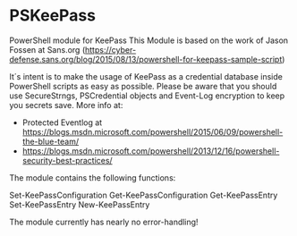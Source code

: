 # PSKeePass
PowerShell module for KeePass
This Module is based on the work of Jason Fossen at Sans.org (https://cyber-defense.sans.org/blog/2015/08/13/powershell-for-keepass-sample-script)

It´s intent is to make the usage of KeePass as a credential database inside PowerShell scripts as easy
as possible. Please be aware that you should use SecureStrngs, PSCredential objects and Event-Log encryption to keep you secrets save.
More info at:
- Protected Eventlog at https://blogs.msdn.microsoft.com/powershell/2015/06/09/powershell-the-blue-team/
- https://blogs.msdn.microsoft.com/powershell/2013/12/16/powershell-security-best-practices/

The module contains the following functions:

Set-KeePassConfiguration
Get-KeePassConfiguration
Get-KeePassEntry
Set-KeePassEntry
New-KeePassEntry

The module currently has nearly no error-handling!

